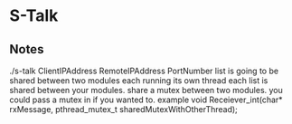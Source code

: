 # S-Talk

## Notes

./s-talk ClientIPAddress RemoteIPAddress PortNumber 
list is going to be shared between two modules each running its own thread
each list is shared between your modules. share a mutex between two modules.
you could pass a mutex in if you wanted to. example
void Receiever_int(char* rxMessage, pthread_mutex_t sharedMutexWithOtherThread);